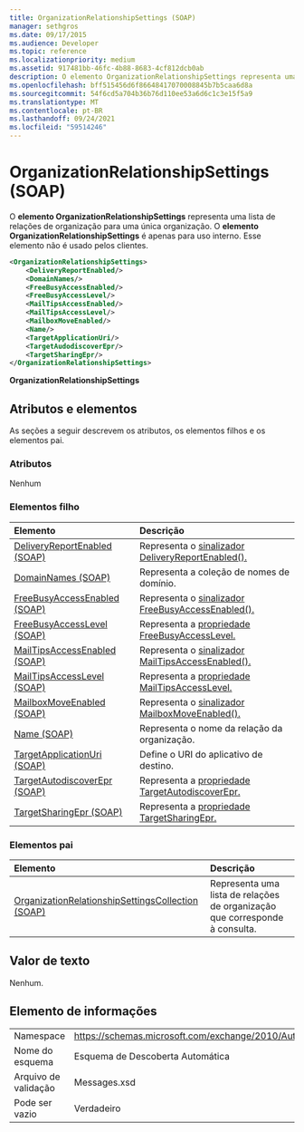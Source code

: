 ```yaml
---
title: OrganizationRelationshipSettings (SOAP)
manager: sethgros
ms.date: 09/17/2015
ms.audience: Developer
ms.topic: reference
ms.localizationpriority: medium
ms.assetid: 917481bb-46fc-4b88-8683-4cf812dcb0ab
description: O elemento OrganizationRelationshipSettings representa uma lista de relações de organização para uma única organização. O elemento OrganizationRelationshipSettings é apenas para uso interno. Esse elemento não é usado pelos clientes.
ms.openlocfilehash: bff515456d6f86648417070008845b7b5caa6d8a
ms.sourcegitcommit: 54f6cd5a704b36b76d110ee53a6d6c1c3e15f5a9
ms.translationtype: MT
ms.contentlocale: pt-BR
ms.lasthandoff: 09/24/2021
ms.locfileid: "59514246"
---
```

# <a name="organizationrelationshipsettings-soap"></a>OrganizationRelationshipSettings (SOAP)

O **elemento OrganizationRelationshipSettings** representa uma lista de relações de organização para uma única organização. O **elemento OrganizationRelationshipSettings** é apenas para uso interno. Esse elemento não é usado pelos clientes. 
  
```XML
<OrganizationRelationshipSettings>
    <DeliveryReportEnabled/>
    <DomainNames/>
    <FreeBusyAccessEnabled/>
    <FreeBusyAccessLevel/>
    <MailTipsAccessEnabled/>
    <MailTipsAccessLevel/>
    <MailboxMoveEnabled/>
    <Name/>
    <TargetApplicationUri/>
    <TargetAudodiscoverEpr/>
    <TargetSharingEpr/>
</OrganizationRelationshipSettings>
```

 **OrganizationRelationshipSettings**
## <a name="attributes-and-elements"></a>Atributos e elementos

As seções a seguir descrevem os atributos, os elementos filhos e os elementos pai.
  
### <a name="attributes"></a>Atributos

Nenhum
  
### <a name="child-elements"></a>Elementos filho

|**Elemento**|**Descrição**|
|:-----|:-----|
|[DeliveryReportEnabled (SOAP)](deliveryreportenabled-soap.md) <br/> |Representa o [sinalizador DeliveryReportEnabled().](https://msdn.microsoft.com/library/Microsoft.Exchange.SoapWebClient.AutoDiscover.OrganizationRelationshipSettings.DeliveryReportEnabled.aspx)  <br/> |
|[DomainNames (SOAP)](domainnames-soap.md) <br/> |Representa a coleção de nomes de domínio.  <br/> |
|[FreeBusyAccessEnabled (SOAP)](freebusyaccessenabled-soap.md) <br/> |Representa o [sinalizador FreeBusyAccessEnabled().](https://msdn.microsoft.com/library/Microsoft.Exchange.SoapWebClient.AutoDiscover.OrganizationRelationshipSettings.FreeBusyAccessEnabled.aspx)  <br/> |
|[FreeBusyAccessLevel (SOAP)](freebusyaccesslevel-soap.md) <br/> |Representa a [propriedade FreeBusyAccessLevel.](https://msdn.microsoft.com/library/Microsoft.Exchange.Data.Directory.SystemConfiguration.OrganizationRelationship.FreeBusyAccessLevel.aspx)  <br/> |
|[MailTipsAccessEnabled (SOAP)](mailtipsaccessenabled-soap.md) <br/> |Representa o [sinalizador MailTipsAccessEnabled().](https://msdn.microsoft.com/library/Microsoft.Exchange.SoapWebClient.AutoDiscover.OrganizationRelationshipSettings.MailTipsAccessEnabled.aspx)  <br/> |
|[MailTipsAccessLevel (SOAP)](mailtipsaccesslevel-soap.md) <br/> |Representa a [propriedade MailTipsAccessLevel.](https://msdn.microsoft.com/library/Microsoft.Exchange.Data.Directory.SystemConfiguration.OrganizationRelationship.MailTipsAccessLevel.aspx)  <br/> |
|[MailboxMoveEnabled (SOAP)](mailboxmoveenabled-soap.md) <br/> |Representa o [sinalizador MailboxMoveEnabled().](https://msdn.microsoft.com/library/Microsoft.Exchange.SoapWebClient.AutoDiscover.OrganizationRelationshipSettings.MailboxMoveEnabled.aspx)  <br/> |
|[Name (SOAP)](name-soap.md) <br/> |Representa o nome da relação da organização.  <br/> |
|[TargetApplicationUri (SOAP)](targetapplicationuri-soap.md) <br/> |Define o URI do aplicativo de destino.  <br/> |
|[TargetAutodiscoverEpr (SOAP)](targetautodiscoverepr-soap.md) <br/> |Representa a [propriedade TargetAutodiscoverEpr.](https://msdn.microsoft.com/library/Microsoft.Exchange.Data.Directory.SystemConfiguration.OrganizationRelationship.TargetAutodiscoverEpr.aspx)  <br/> |
|[TargetSharingEpr (SOAP)](targetsharingepr-soap.md) <br/> |Representa a [propriedade TargetSharingEpr.](https://msdn.microsoft.com/library/Microsoft.Exchange.Data.Directory.SystemConfiguration.OrganizationRelationship.TargetSharingEpr.aspx)  <br/> |
   
### <a name="parent-elements"></a>Elementos pai

|**Elemento**|**Descrição**|
|:-----|:-----|
|[OrganizationRelationshipSettingsCollection (SOAP)](organizationrelationshipsettingscollection-soap.md) <br/> |Representa uma lista de relações de organização que corresponde à consulta.  <br/> |
   
## <a name="text-value"></a>Valor de texto

Nenhum.
  
## <a name="element-information"></a>Elemento de informações

|||
|:-----|:-----|
|Namespace  <br/> |https://schemas.microsoft.com/exchange/2010/Autodiscover  <br/> |
|Nome do esquema  <br/> |Esquema de Descoberta Automática  <br/> |
|Arquivo de validação  <br/> |Messages.xsd  <br/> |
|Pode ser vazio  <br/> |Verdadeiro  <br/> |
   

